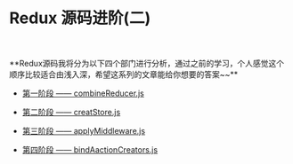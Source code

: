 # Redux 源码进阶(二)
</br>
</br>
**Redux源码我将分为以下四个部门进行分析，通过之前的学习，个人感觉这个顺序比较适合由浅入深，希望这系列的文章能给你想要的答案~~**

- [第一阶段 —— combineReducer.js](https://github.com/Shmily-HJT/Redux-study/tree/master/%E6%BA%90%E7%A0%81%E7%9A%84%E8%BF%9B%E9%98%B6%EF%BC%88%E4%BA%8C%EF%BC%89/%E7%AC%AC%E4%B8%80%E9%98%B6%E6%AE%B5%20%E2%80%94%E2%80%94%20combineReducer.js)

- [第二阶段 —— creatStore.js](https://github.com/Shmily-HJT/Redux-study/tree/master/%E6%BA%90%E7%A0%81%E7%9A%84%E8%BF%9B%E9%98%B6%EF%BC%88%E4%BA%8C%EF%BC%89/%E7%AC%AC%E4%BA%8C%E9%98%B6%E6%AE%B5%20%E2%80%94%E2%80%94%20creatStore.js)

- [第三阶段 —— applyMiddleware.js](https://github.com/Shmily-HJT/Redux-study/tree/master/%E6%BA%90%E7%A0%81%E7%9A%84%E8%BF%9B%E9%98%B6%EF%BC%88%E4%BA%8C%EF%BC%89/%E7%AC%AC%E4%B8%89%E9%98%B6%E6%AE%B5%20%E2%80%94%E2%80%94%20applyMiddleware.js)

- [第四阶段 —— bindAactionCreators.js](https://github.com/Shmily-HJT/study-Redux-for-React/tree/master/Redux%20%E6%BA%90%E7%A0%81%E8%BF%9B%E9%98%B6%EF%BC%88%E4%BA%8C%EF%BC%89/%E7%AC%AC%E5%9B%9B%E9%98%B6%E6%AE%B5%20%E2%80%94%E2%80%94%20bindActionCreators.js)
